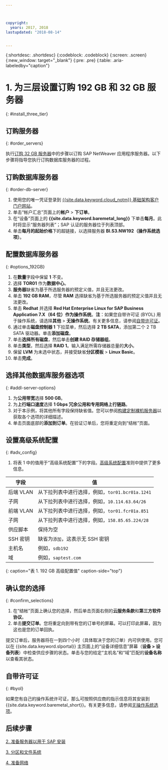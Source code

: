 ```yaml
---



copyright:
  years: 2017, 2018
lastupdated: "2018-08-14"


---
```


{:shortdesc: .shortdesc}
{:codeblock: .codeblock}
{:screen: .screen}
{:new_window: target="_blank"}
{:pre: .pre}
{:table: .aria-labeledby="caption"}

# 1. 为三层设置订购 192 GB 和 32 GB 服务器
{: #install_three_tier}

## 订购服务器
{: #order_servers}

执行[订购 32 GB 服务器](/docs/infrastructure/sap-netweaver-rhel-qrg/rhel-set-up-infrastructure-32GB.html#order_32GB)中的步骤以订购 SAP NetWeaver 应用程序服务器。以下步骤将指导您执行订购数据库服务器的过程。

## 订购数据库服务器
{: #order-db-server}

1. 使用您的唯一凭证登录到 [{{site.data.keyword.cloud_notm}} 基础架构客户门户网站](https://control.softlayer.com)。
2. 单击“帐户汇总”页面上的**帐户** > **下订单**。
3. 在“设备”页面上的 **{{site.data.keyword.baremetal_long}}** 下单击**每月**。此时将显示“服务器列表”；SAP 认证的服务器位于列表顶部。
4. 单击**每月的起始价格**下的超链接，以选择服务器 **BI.S3.NW192（操作系统选项）**。

## 配置数据库服务器
{: #options_192GB}

1. 在**数量**字段中保留 **1** 不变。
2. 选择 **TOR01** 作为**数据中心**。
3. **服务器**缺省为基于所选服务器的预定义值，并且无法更改。
4. 单击 **192 GB RAM**，尽管 **RAM** 选择缺省为基于所选服务器的预定义值并且无法更改。
5. 单击 **Redhat** 并选择 **Red Hat Enterprise Linux for SAP Business Application 7.X（64 位）**作为**操作系统**。**注**：如果您自带许可证 (BYOL) 用于操作系统，请选择**其他** > **无操作系统**。有关更多信息，请参阅[自带许可证](#byol)。
6. 通过单击**磁盘控制器 1** 下拉菜单，然后选择 **2 TB SATA**，添加第二个 2 TB SATA 驱动器。单击**添加磁盘**。
7. 单击**选择所有磁盘**，然后单击**创建 RAID 存储器组**。
8. 单击**类型**，然后选择 **RAID 1**。输入满足所需存储器总量的**大小**。
9. 保留 **LVM** 为未选中状态，并接受缺省**分区模板** > **Linux Basic**。
10. 单击**完成**。

## 选择其他数据库服务器选项
{: #addl-server-options}

1. 为**公用带宽**选择 **500 GB**。
2. 为**上行端口速度**选择 **1 Gbps 冗余公用和专用网络上行链路**。
3. 对于本示例，将其他所有字段保持缺省值。您可以参阅[构建定制裸机服务器](https://console.bluemix.net/docs/bare-metal/baremetal-provision.html#addl-server-options)以获取各个选项的详细描述。
4.	单击页面底部的**添加到订单**。在验证订单后，您将重定向到“结帐”页面。

## 设置高级系统配置
{: #adv_config}

1. 将表 1 中的值用于“高级系统配置”下的字段。[高级系统配置](https://console.bluemix.net/docs/bare-metal/baremetal-provision.html#adv-system-config)准则中提供了更多信息。

|字段                              |值                                                                    |
| -------------------------------- | -------------------------------------------------------------------- |
|后端 VLAN                         |从下拉列表中进行选择，例如，`tor01.bcr01a.1241`      |
|子网                              |从下拉列表中进行选择，例如，`10.114.63.64/26`        |
|前端 VLAN                         |从下拉列表中进行选择，例如，`tor01.fcr01a.851`       |
|子网                              |从下拉列表中进行选择，例如，`158.85.65.224/28`       |
|供应脚本                          |保持为空                                                              |
|SSH 密钥                          |缺省为`添加`，这表示无 SSH 密钥                      |
|主机名                            |例如，`sdb192`                                       |
|域                                |例如，`saptest.com`                                  |
{: caption="表 1. 192 GB 高级配置值" caption-side="top"}  

## 确认您的选择
{: #confirm_selections}

1. 在“结帐”页面上确认您的选择，然后单击页面右侧的**云服务条款**和**第三方软件协议**。
2. 单击**提交订单**。您将重定向到带有您的订单号的屏幕。可以打印此屏幕，因为这也是您的订单回执。

提交订单后，服务器将在一到四个小时（具体取决于您的订单）内可供使用。您可以在 {{site.data.keyword.slportal}} 主页面上的“设备详细信息”屏幕（**设备 > 设备列表**）中检查供应步骤的状态。单击与您的给定“主机名”和“域”匹配的**设备名称**以查看其状态。

## 自带许可证
{: #byol}

如果您有自己的操作系统许可证，那么可按照供应商的指示信息将其安装到 {{site.data.keyword.baremetal_short}}。有关更多信息，请参阅[无操作系统选项](https://console.bluemix.net/docs/bare-metal/introduction-no-os.html#how-to-install-an-operating-system-on-a-no-os-server-)。

## 后续步骤

  [2. 准备服务器以用于 SAP 安装](/docs/infrastructure/sap-netweaver-rhel-qrg/rhel-prepare-server-256GB.html)

  [3. 分区和文件系统](/docs/infrastructure/sap-netweaver-rhel-qrg/rhel-partition-256GB.html)

  [4. 准备网络](/docs/infrastructure/sap-netweaver-rhel-qrg/rhel-prepare-network.html#network)

